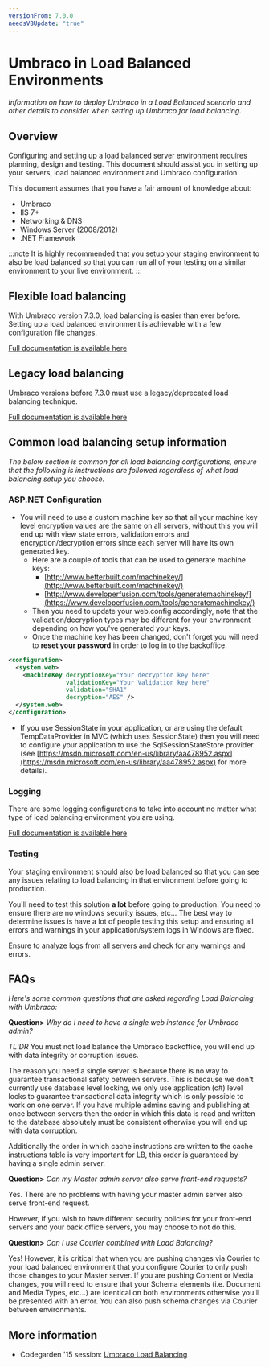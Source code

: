 ```yaml
---
versionFrom: 7.0.0
needsV8Update: "true"
---
```


# Umbraco in Load Balanced Environments

_Information on how to deploy Umbraco in a Load Balanced scenario and other details to consider when setting up Umbraco for load balancing._

## Overview

Configuring and setting up a load balanced server environment requires planning, design and testing. This document should assist you in setting up your servers, load balanced environment and Umbraco configuration.

This document assumes that you have a fair amount of knowledge about:

* Umbraco
* IIS 7+
* Networking & DNS
* Windows Server (2008/2012)
* .NET Framework

:::note
It is highly recommended that you setup your staging environment to also be load balanced so that you can run all of your testing on a similar environment to your live environment.
:::

## Flexible load balancing

With Umbraco version 7.3.0, load balancing is easier than ever before.
Setting up a load balanced environment is achievable with a few configuration file changes.

[Full documentation is available here](flexible.md)

## Legacy load balancing

Umbraco versions before 7.3.0 must use a legacy/deprecated load balancing technique.

[Full documentation is available here](traditional.md)

## Common load balancing setup information

_The below section is common for all load balancing configurations, ensure that the following is instructions are followed regardless of what load balancing setup you choose._

### ASP.NET Configuration

* You will need to use a custom machine key so that all your machine key level encryption values are the same on all servers, without this you will end up with view state errors, validation errors and encryption/decryption errors since each server will have its own generated key.
	* Here are a couple of tools that can be used to generate machine keys:
		* 	[http://www.betterbuilt.com/machinekey/](http://www.betterbuilt.com/machinekey/)
		* 	[http://www.developerfusion.com/tools/generatemachinekey/](https://www.developerfusion.com/tools/generatemachinekey/)
	* 	Then you need to update your web.config accordingly, note that the validation/decryption types may be different for your environment depending on how you've generated your keys.
    * Once the machine key has been changed, don't forget you will need to **reset your password** in order to log in to the backoffice.

```xml
<configuration>
  <system.web>
    <machineKey decryptionKey="Your decryption key here"
                validationKey="Your Validation key here"
                validation="SHA1"
                decryption="AES" />
  </system.web>
</configuration>
```

* If you use SessionState in your application, or are using the default TempDataProvider in MVC (which uses SessionState) then you will need to configure your application to use the SqlSessionStateStore provider (see [https://msdn.microsoft.com/en-us/library/aa478952.aspx](https://msdn.microsoft.com/en-us/library/aa478952.aspx) for more details).

### Logging

There are some logging configurations to take into account no matter what type of load balancing environment you are using.

[Full documentation is available here](logging.md)

### Testing

Your staging environment should also be load balanced so that you can see any issues relating to load balancing in that environment before going to production.

You'll need to test this solution **a lot** before going to production. You need to ensure there are no windows security issues, etc... The best way to determine issues is have a lot of people testing this setup and ensuring all errors and warnings in your application/system logs in Windows are fixed.

Ensure to analyze logs from all servers and check for any warnings and errors.

## FAQs

_Here's some common questions that are asked regarding Load Balancing with Umbraco:_

__Question>__ _Why do I need to have a single web instance for Umbraco admin?_

_TL:DR_ You must not load balance the Umbraco backoffice, you will end up with data integrity or corruption issues.

The reason you need a single server is because there is no way to guarantee transactional safety between servers. This is because we don't currently use database level locking, we only use application (c#) level locks to guarantee transactional data integrity which is only possible to work on one server. If you have multiple admins saving and publishing at once between servers then the order in which this data is read and written to the database absolutely must be consistent otherwise you will end up with data corruption.

Additionally the order in which cache instructions are written to the cache instructions table is very important for LB, this order is guaranteed by having a single admin server.

__Question>__ _Can my Master admin server also serve front-end requests?_

Yes. There are no problems with having your master admin server also serve front-end request.

However, if you wish to have different security policies for your front-end servers and your back
office servers, you may choose to not do this.

__Question>__ _Can I use Courier combined with Load Balancing?_

Yes! However, it is critical that when you are pushing changes via Courier to your load balanced environment that you configure Courier to only push those changes to your Master server. If you are pushing Content or Media changes, you will need to ensure that your Schema elements (i.e. Document and Media Types, etc...) are identical on both environments otherwise you'll be presented with an error. You can also push schema changes via Courier between environments.



## More information
- Codegarden '15 session: [Umbraco Load Balancing](https://vimeo.com/132815038)
